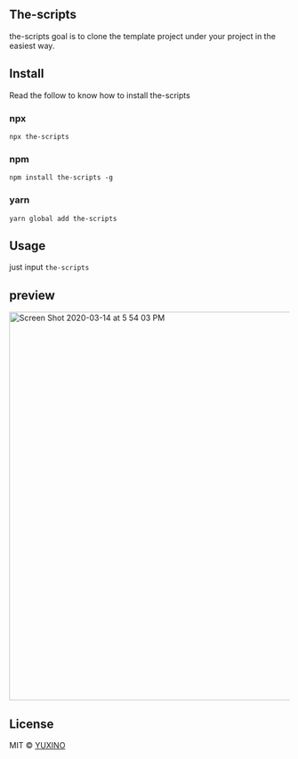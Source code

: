 ## The-scripts

the-scripts goal is to clone the template project under your project in the easiest way.

## Install

Read the follow to know how to install the-scripts

### npx

```
npx the-scripts
```

### npm

```
npm install the-scripts -g
```

### yarn

```
yarn global add the-scripts
```

## Usage

just input `the-scripts`

## preview

<img width="697" alt="Screen Shot 2020-03-14 at 5 54 03 PM" src="https://user-images.githubusercontent.com/12481935/77827925-84a74380-7153-11ea-98c9-9df02bc86adb.png">

## License

MIT © [YUXINO](https://github.com/yuxino/the-scripts/blob/master/LICENSE)
